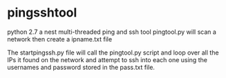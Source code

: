# pingsshtool 
python 2.7 
a nest multi-threaded ping and ssh tool
pingtool.py will scan a network then create a ipname.txt file

The startpingssh.py file will call the pingtool.py script and loop over all the IPs it found on the network and attempt to ssh into each one using the usernames and password stored in the pass.txt file.

